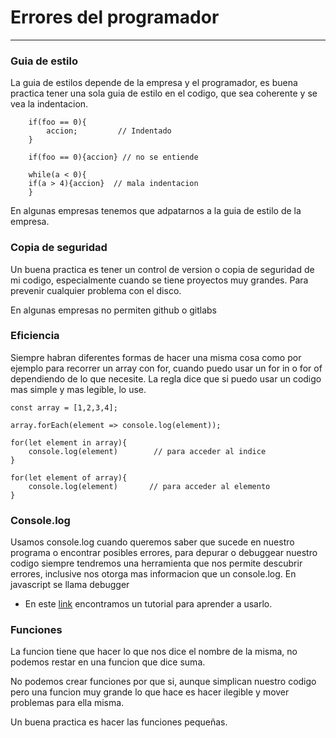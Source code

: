 # Errores del programador

---

### Guia de estilo

La guia de estilos depende de la empresa y el programador, es buena practica tener una sola guia de estilo en el codigo, que sea coherente y se vea la indentacion.

        if(foo == 0){
            accion;         // Indentado
        }

        if(foo == 0){accion} // no se entiende

        while(a < 0){
        if(a > 4){accion}  // mala indentacion
        }

En algunas empresas tenemos que adpatarnos a la guia de estilo de la empresa.

### Copia de seguridad

Un buena practica es tener un control de version o copia de seguridad de mi codigo, especialmente cuando se tiene proyectos muy grandes. Para prevenir cualquier problema con el disco. 

En algunas empresas no permiten github o gitlabs

### Eficiencia

Siempre habran diferentes formas de hacer una misma cosa como por ejemplo para recorrer un array con for, cuando puedo usar un for in o for of dependiendo de lo que necesite. La regla dice que si puedo usar un codigo mas simple y mas legible, lo use.

    const array = [1,2,3,4];

    array.forEach(element => console.log(element));

    for(let element in array){
        console.log(element)        // para acceder al indice
    }

    for(let element of array){
        console.log(element)       // para acceder al elemento
    }

### Console.log

Usamos console.log cuando queremos saber que sucede en nuestro programa o encontrar posibles errores, para depurar o debuggear nuestro codigo siempre tendremos una herramienta que nos permite descubrir errores, inclusive nos otorga mas informacion que un console.log. En javascript se llama debugger

+ En este [link](https://www.youtube.com/watch?v=MJZfGhJ_csc&t=512s) encontramos un tutorial para aprender a usarlo. 

### Funciones

La funcion tiene que hacer lo que nos dice el nombre de la misma, no podemos restar en una funcion que dice suma. 

No podemos crear funciones por que si, aunque simplican nuestro codigo pero una funcion muy grande lo que hace es hacer ilegible y mover problemas para ella misma. 

Un buena practica es hacer las funciones pequeñas. 

